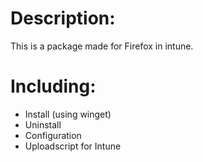 # Description:
This is a package made for Firefox in intune.

# Including: 
- Install (using winget)
- Uninstall
- Configuration
- Uploadscript for Intune

